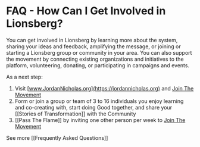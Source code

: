 # FAQ - How Can I Get Involved in Lionsberg?

You can get involved in Lionsberg by learning more about the system, sharing your ideas and feedback, amplifying the message, or joining or starting a Lionsberg group or community in your area. You can also support the movement by connecting existing organizations and initiatives to the platform, volunteering, donating, or participating in campaigns and events. 

As a next step: 

1. Visit [www.JordanNicholas.org](https://jordannicholas.org) and [Join The Movement](https://jordannicholas.org/join_the_movement)  
2. Form or join a group or team of 3 to 16 individuals you enjoy learning and co-creating with, start doing Good together, and share your [[Stories of Transformation]] with the Community   
3. [[Pass The Flame]] by inviting one other person per week to [Join The Movement](https://jordannicholas.org/join_the_movement)  

See more [[Frequently Asked Questions]]  